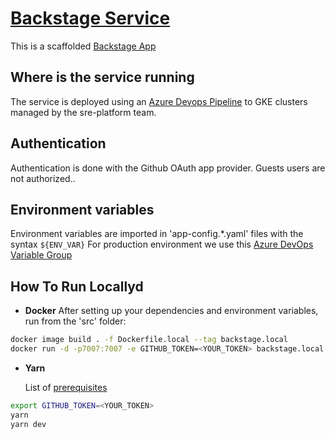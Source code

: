 # [Backstage Service](https://portal.platform.buy4.io/)

This is a scaffolded [Backstage App](https://backstage.io)

## Where is the service running

The service is deployed using an [Azure Devops Pipeline](https://stonepagamentos.visualstudio.com/chapter-sre/_build?definitionId=5242) to GKE clusters managed by the sre-platform team.

## Authentication

Authentication is done with the Github OAuth app provider. Guests users are not authorized..

## Environment variables

Environment variables are imported in 'app-config.*.yaml' files with the syntax `${ENV_VAR}`
For production environment we use this [Azure DevOps Variable Group](https://stonepagamentos.visualstudio.com/chapter-sre/_library?itemType=VariableGroups&view=VariableGroupView&variableGroupId=5506)

## How To Run Locallyd

* **Docker**
After setting up your dependencies and environment variables, run from the 'src' folder:

```sh
docker image build . -f Dockerfile.local --tag backstage.local
docker run -d -p7007:7007 -e GITHUB_TOKEN=<YOUR_TOKEN> backstage.local
```

* **Yarn**

    List of [prerequisites](https://backstage.io/docs/getting-started/#prerequisites)

```sh
export GITHUB_TOKEN=<YOUR_TOKEN>
yarn
yarn dev
```
